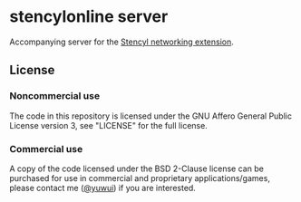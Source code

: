 # stencylonline server

Accompanying server for the [Stencyl networking extension](https://github.com/yuwui/stencylonline-extension).

## License

### Noncommercial use

The code in this repository is licensed under the GNU Affero General Public License version 3, see "LICENSE" for the full license.

### Commercial use

A copy of the code licensed under the BSD 2-Clause license can be purchased for use in commercial and proprietary applications/games, please contact me ([@yuwui](https://github.com/yuwui)) if you are interested.

